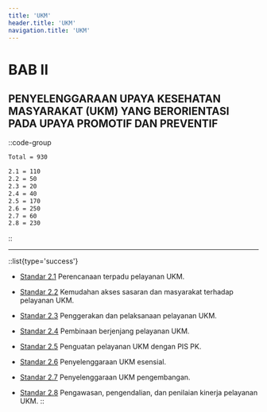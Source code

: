 ```yaml
---
title: 'UKM'
header.title: 'UKM'
navigation.title: 'UKM'
---
```


# BAB II 

## PENYELENGGARAAN UPAYA KESEHATAN MASYARAKAT (UKM) YANG BERORIENTASI PADA UPAYA PROMOTIF DAN PREVENTIF

::code-group
```bash [Nilai]
Total = 930
```
```bash [Standar]
2.1 = 110
2.2 = 50
2.3 = 20
2.4 = 40
2.5 = 170 
2.6 = 250
2.7 = 60
2.8 = 230
```
::

---
::list{type='success'}
- [Standar 2.1](/2/1) Perencanaan terpadu pelayanan UKM.

- [Standar 2.2](/2/2) Kemudahan akses sasaran dan masyarakat terhadap pelayanan UKM. 

- [Standar 2.3](/2/3) Penggerakan dan pelaksanaan pelayanan UKM. 

- [Standar 2.4](/2/4) Pembinaan berjenjang pelayanan UKM. 
- [Standar 2.5](/2/5) Penguatan pelayanan UKM dengan PIS PK. 
- [Standar 2.6](/2/6) Penyelenggaraan UKM esensial. 
- [Standar 2.7](/2/7) Penyelenggaraan UKM pengembangan. 
- [Standar 2.8](/2/8) Pengawasan, pengendalian, dan penilaian kinerja pelayanan UKM. 
::